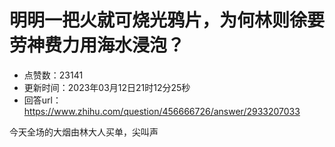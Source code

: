 # 明明一把火就可烧光鸦片，为何林则徐要劳神费力用海水浸泡？
- 点赞数：23141
- 更新时间：2023年03月12日21时12分25秒
- 回答url：https://www.zhihu.com/question/456666726/answer/2933207033
<body>
 <p data-pid="Qo0PpSXZ">今天全场的大烟由林大人买单，尖叫声</p>
</body>